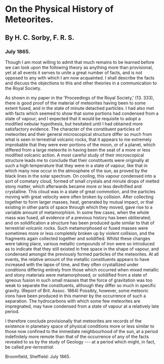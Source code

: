 # On the Physical History of Meteorites.

## By H. C. Sorby, F. R. S.

### July 1865.

Though I am most willing to admit that much remains to be learned before we can look upon the following theory as anything more than provisional, yet at all events it serves to unite a great number of facts, and is not opposed to any with which I am now acquainted. I shall describe the facts and discuss the objections to this and other theories in a communication to the Royal Society.

As shown in my paper in the 'Proceedings of the Royal Society,' (13. 333), there is good proof of the material of meteorites having been to some extent fused, and in the state of minute detached particles. I had also met with facts which seemed to show that some portions had condensed from a state of vapour; and I expected that it would be requisite to adopt a modified nebular hypothesis, but hesitated until I had obtained more satisfactory evidence. The character of the constituent particles of meteorites and their general microscopical structure differ so much from what is seen in terrestrial volcanic rocks, that it appears to me extremely improbable that they were ever portions of the moon, or of a planet, which differed from a large meteorite in having been the seat of a more or less modified volcanic action. A most careful study of their microscopical structure leads me to conclude that their constituents were originally at such a high temperature that they were in a state of vapour, like that in which many now occur in the atmosphere of the sun, as proved by the black lines in the solar spectrum. On cooling, this vapour condensed into a sort of cometary cloud, formed of small crystals and minute drops of melted stony matter, which afterwards became more or less devitrified and crystalline. This cloud was in a state of great commotion, and the particles moving with great velocity were often broken by collision. After collecting together to form larger masses, heat, generated by mutual impact, or that existing in other parts of space through which they moved, gave rise to a variable amount of metamorphism. In some few cases, when the whole mass was fused, all evidence of a previous history has been obliterated; and on solidification a structure has been produced quite similar to that of terrestrial volcanic rocks. Such metamorphosed or fused masses were sometimes more or less completely broken up by violent collision, and the fragments again collected together and solidified. Whilst these changes were taking place, various metallic compounds of iron were so introduced as to indicate that they still existed in free space in the shape of vapour, and condensed amongst the previously formed particles of the meteorites. At all events, the relative amount of the metallic constituents appears to have increased with the lapse of time, and they often crystallized under conditions differing entirely from those which occurred when mixed metallic and stony materials were metamorphosed, or solidified from a state of igneous fusion in such small masses that the force of gravitation was too weak to separate the constituents, although they differ so much in specific gravity. (Report of Brit. Assoc. 1864) Possibly, however, some meteoric irons have been produced in this manner by the occurrence of such a separation. The hydrocarbons with which some few meteorites are impregnated, may have condensed from a state of vapour at a relatively late period.

I therefore conclude provisionally that meteorites are records of the existence in planetary space of physical conditions more or less similar to those now confined to the immediate neighbourhood of the sun, at a period indefinitely more remote than that of the occurrence of any of the facts revealed to us by the study of Geology --- at a period which might, in fact, be called _pre-terrestrial_.

Broomfield, Sheffield: July 1865.
  
